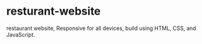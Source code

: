# resturant-website
 restaurant website, Responsive for all devices, build using HTML, CSS, and JavaScript.
